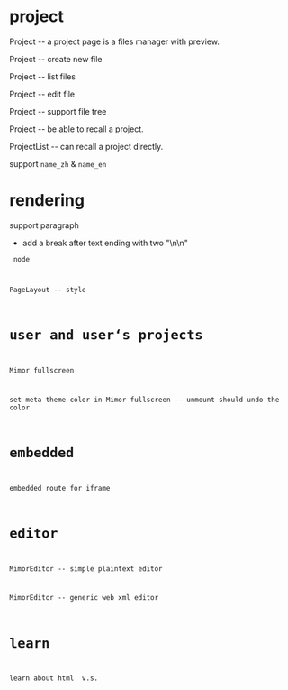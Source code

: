 # project

Project -- a project page is a files manager with preview.

Project -- create new file

Project -- list files

Project -- edit file

Project -- support file tree

Project -- be able to recall a project.

ProjectList -- can recall a project directly.

support `name_zh` & `name_en`

# rendering

support paragraph

- add a break after text ending with two "\n\n"

<code> node

PageLayout -- style

# user and user‘s projects

Mimor fullscreen

set meta theme-color in Mimor fullscreen -- unmount should undo the color

# embedded

embedded route for iframe

# editor

MimorEditor -- simple plaintext editor

MimorEditor -- generic web xml editor

# learn

learn about html <span> v.s. <div>
